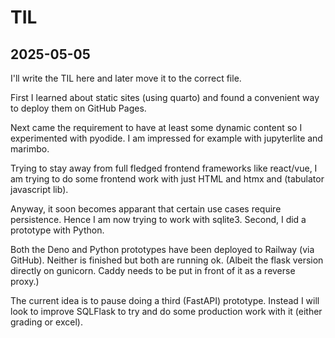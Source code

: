 
# TIL
## 2025-05-05

I'll write the TIL here and later move it to the correct file.

First I learned about static sites (using quarto) and found a convenient way to deploy them on GitHub Pages.

Next came the requirement to have at least some dynamic content so I experimented with pyodide. I am impressed for example with jupyterlite and marimbo.

Trying to stay away from full fledged frontend frameworks like react/vue, I am trying to do some frontend work with just HTML and htmx and (tabulator javascript lib).

Anyway, it soon becomes apparant that certain use cases require persistence. Hence I am now trying to work with sqlite3. Second, I did a prototype with Python.

Both the Deno and Python prototypes have been deployed to Railway (via GitHub). Neither is finished but both are running ok. (Albeit the flask version directly on gunicorn. Caddy needs to be put in front of it as a reverse proxy.)

The current idea is to pause doing a third (FastAPI) prototype. Instead I will look to improve SQLFlask to try and do some production work with it (either grading or excel).
